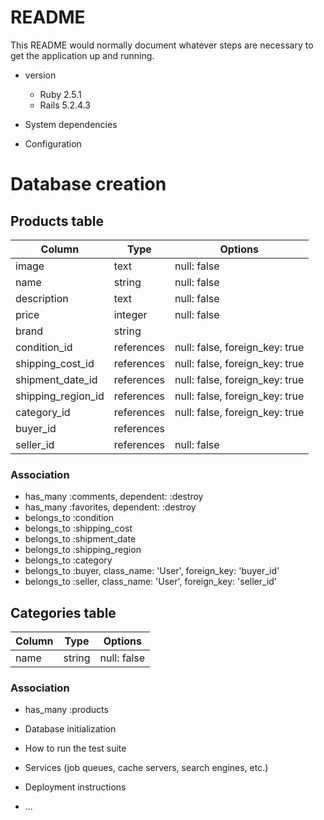 # README

This README would normally document whatever steps are necessary to get the
application up and running.


* version
  - Ruby 2.5.1
  - Rails 5.2.4.3

* System dependencies

* Configuration

# Database creation

## Products table
|Column|Type|Options|
|------|----|-------|
|image|text|null: false|
|name|string|null: false|
|description|text|null: false|
|price|integer|null: false|
|brand|string||
|condition_id|references|null: false, foreign_key: true|
|shipping_cost_id|references|null: false, foreign_key: true|
|shipment_date_id|references|null: false, foreign_key: true|
|shipping_region_id|references|null: false, foreign_key: true|
|category_id|references|null: false, foreign_key: true|
|buyer_id|references||
|seller_id|references|null: false|

### Association
- has_many :comments, dependent: :destroy
- has_many :favorites, dependent: :destroy
- belongs_to :condition
- belongs_to :shipping_cost
- belongs_to :shipment_date
- belongs_to :shipping_region
- belongs_to :category
- belongs_to :buyer, class_name: 'User', foreign_key: 'buyer_id'
- belongs_to :seller, class_name: 'User', foreign_key: 'seller_id'

## Categories table
|Column|Type|Options|
|------|----|-------|
|name|string|null: false|

### Association
- has_many :products

* Database initialization

* How to run the test suite

* Services (job queues, cache servers, search engines, etc.)

* Deployment instructions

* ...
